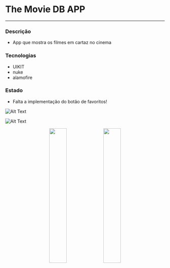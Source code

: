 # The Movie DB APP

---

### Descrição
- App que mostra os filmes em cartaz no cinema

### Tecnologias
- UIKIT
- nuke
- alamofire

### Estado
- Falta a implementação do botão de favoritos!



![Alt Text](https://github.com/gaspar-d/TheMovieDB/blob/main/TheMovieDB_App/Resources/TheMovieDB.gif)

![Alt Text](https://github.com/gaspar-d/TheMovieDB/blob/main/TheMovieDB_App/Resources/TheMovieDB.gif)

<p float="left" align="center" />
<img src="https://github.com/gaspar-d/TheMovieDB/blob/main/TheMovieDB_App/Resources/TheMovieDB.gif" width="33%" />
<img src="https://github.com/gaspar-d/TheMovieDB/blob/main/TheMovieDB_App/Resources/TheMovieDB.gif" width="33%" />
<p/>
